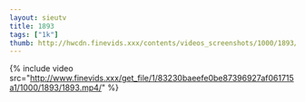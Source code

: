 ```yaml
--- 
layout: sieutv
title: 1893
tags: ["1k"]
thumb: http://hwcdn.finevids.xxx/contents/videos_screenshots/1000/1893/preview.mp4.jpg
---
```

{% include video src="http://www.finevids.xxx/get_file/1/83230baeefe0be87396927af061715a1/1000/1893/1893.mp4/" %} 
